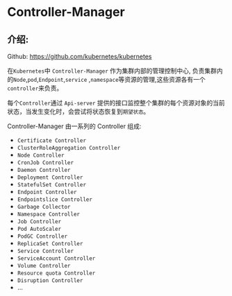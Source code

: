 # Controller-Manager

## 介绍:

Github: https://github.com/kubernetes/kubernetes

在`Kubernetes`中 `Controller-Manager` 作为集群内部的管理控制中心, 负责集群内的`Node`,`pod`,`Endpoint`,`service`
,`namespace`等资源的管理,这些资源各有一个`controller`来负责。

每个`Controller`通过 `Api-server`
提供的接口监控整个集群的每个资源对象的当前状态，当发生变化时，会尝试将状态恢复到`期望状态`。

Controller-Manager 由一系列的 Controller 组成:

- `Certificate Controller`
- `ClusterRoleAggregation Controller`
- `Node Controller`
- `CronJob Controller`
- `Daemon Controller`
- `Deployment Controller`
- `StatefulSet Controller`
- `Endpoint Controller`
- `Endpointslice Controller`
- `Garbage Collector`
- `Namespace Controller`
- `Job Controller`
- `Pod AutoScaler`
- `PodGC Controller`
- `ReplicaSet Controller`
- `Service Controller`
- `ServiceAccount Controller`
- `Volume Controller`
- `Resource quota Controller`
- `Disruption Controller`
- ...








